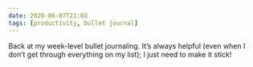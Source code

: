 ```yaml
---
date: 2020-06-07T21:03
tags: [productivity, bullet journal]
---
```


Back at my week-level bullet journaling. It’s always helpful (even when I don’t get through everything on my list); I just need to make it stick!